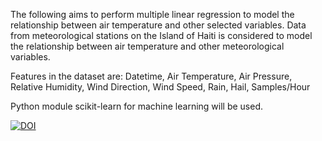 The following aims to perform multiple linear regression to model the relationship between air temperature and other selected variables.
Data from meteorological stations on the Island of Haiti is considered to model the relationship between air temperature and other meteorological variables.

Features in the dataset are:
Datetime,
Air Temperature,
Air Pressure,
Relative Humidity,
Wind Direction,
Wind Speed,
Rain,
Hail,
Samples/Hour

Python module scikit-learn for machine learning will be used.

[![DOI](https://zenodo.org/badge/880578049.svg)](https://doi.org/10.5281/zenodo.14894946)

